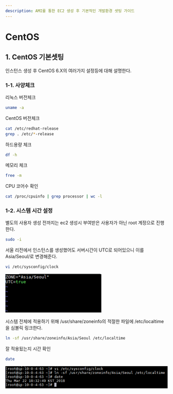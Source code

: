```yaml
---
description: AMI를 통한 EC2 생성 후 기본적인 개발환경 셋팅 가이드
---
```


# CentOS

## 1. CentOS 기본셋팅

인스턴스 생성 후 CentOS 6.X의 여러가지 설정등에 대해 설명한다.

### 1-1. 사양체크

리눅스 버전체크

```bash
uname -a
```

CentOS 버전체크

```bash
cat /etc/redhat-release
grep . /etc/*-release
```

하드용량 체크

```bash
df -h
```

메모리 체크

```bash
free -m
```

CPU 코어수 확인

```bash
cat /proc/cpuinfo | grep processor | wc -l
```

### 1-2. 시스템 시간 설정

별도의 사용자 생성 전까지는 ec2 생성시 부여받은 사용자가 아닌 root 계정으로 진행한다.

```bash
sudo -i
```

서울 리전에서 인스턴스를 생성했어도 서버시간이 UTC로 되어있으니 이를 Asia/Seoul/로 변경해준다.

```bash
vi /etc/sysconfig/clock
```

![](../../../.gitbook/assets/os_1.png)

시스템 전체에 적용하기 위해 /usr/share/zoneinfo의 적절한 파일에 /etc/localtime을 심볼릭 링크한다.

```bash
ln -sf /usr/share/zoneinfo/Asia/Seoul /etc/localtime
```

잘 적용됬는지 시간 확인

```bash
date
```

![](../../../.gitbook/assets/os_2.png)

